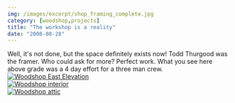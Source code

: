 ```yaml
---
img: /images/excerpt/shop_framing_complete.jpg
category: [woodshop,projects]
title: "The workshop is a reality"
date: "2008-08-28"
---
```


Well, it's not done, but the space definitely exists now! Todd Thurgood was the framer. Who could ask for more? Perfect work. What you see here above grade was a 4 day effort for a three man crew. [![Woodshop East Elevation](/images/shop_framing_complete.jpg)  
![Woodshop interior](/images/shop_framing_complete_2.jpg)  
![Woodshop attic](/images/shop_framing_complete_3.jpg)](http://www.flickr.com/photos/duanemcguire/sets/72157606986509706/ "More photos at flickr.com") 
